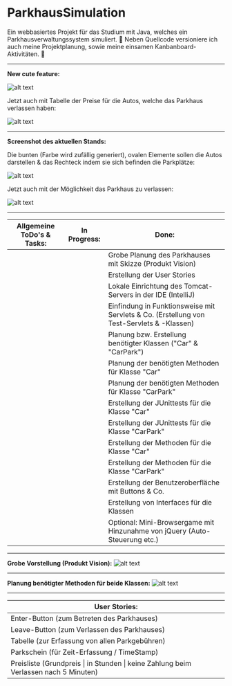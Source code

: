 # ParkhausSimulation

Ein webbasiertes Projekt für das Studium mit Java, welches ein Parkhausverwaltungssystem simuliert. :tulip:
Neben Quellcode versioniere ich auch meine Projektplanung, sowie meine einsamen Kanbanboard-Aktivitäten. :frog:

-------------------------------------------------------------------------------------------------------------------

**New cute feature:**

![alt text](https://s20.directupload.net/images/210627/9oaulf55.jpg) 

Jetzt auch mit Tabelle der Preise für die Autos, welche das Parkhaus verlassen haben:

![alt text](https://s20.directupload.net/images/210624/fs3onkh8.jpg) 

-------------------------------------------------------------------------------------------------------------------
**Screenshot des aktuellen Stands:**

Die bunten (Farbe wird zufällig generiert), ovalen Elemente sollen die Autos darstellen & das Rechteck indem sie sich befinden die Parkplätze:

![alt text](https://bilderupload.org/image/860374329-parkhaus-screenshot.jpg) 

Jetzt auch mit der Möglichkeit das Parkhaus zu verlassen:

![alt text](https://bilderupload.org/image/e55188520-yayy.jpg)

-------------------------------------------------------------------------------------------------------------------

<table>
  <thead>
    <tr>
      <th>Allgemeine ToDo's & Tasks:</th>
      <th>In Progress:</th>
      <th>Done:</th>
    </tr>
  </thead>
  <tbody>
    <tr>
      <td></td>
      <td></td>
      <td>Grobe Planung des Parkhauses mit Skizze (Produkt Vision)</td>
    </tr>
    <tr>
      <td></td>
      <td></td>
      <td>Erstellung der User Stories</td>
    </tr>
    <tr>
      <td></td>
      <td></td>
      <td>Lokale Einrichtung des Tomcat-Servers in der IDE (IntelliJ)</td>
    </tr>
    <tr>
      <td></td>
      <td></td>
      <td>Einfindung in Funktionsweise mit Servlets & Co. (Erstellung von Test-Servlets & -Klassen)</td>
    </tr>
     <tr>
      <td></td>
      <td></td>
      <td>Planung bzw. Erstellung benötigter Klassen ("Car" & "CarPark")</td>
    </tr>
     <tr>
      <td></td>
      <td></td>
      <td>Planung der benötigten Methoden für Klasse "Car"</td>
    </tr>
    <tr>
      <td></td>
      <td></td>
      <td>Planung der benötigten Methoden für Klasse "CarPark"</td>
    </tr>
    <tr>
      <td></td>
      <td></td>
      <td>Erstellung der JUnittests für die Klasse "Car"</td>
    </tr>
    <tr>
      <td></td>
      <td></td>
      <td>Erstellung der JUnittests für die Klasse "CarPark"</td>
    </tr>
    <tr>
      <td></td>
      <td></td>
      <td>Erstellung der Methoden für die Klasse "Car"</td>
    </tr>
    <tr>
      <td></td>
      <td></td>
      <td>Erstellung der Methoden für die Klasse "CarPark"</td>
    </tr>
    <tr>
      <td></td>
      <td></td>
      <td>Erstellung der Benutzeroberfläche mit Buttons & Co.</td>
    </tr>
    <tr>
      <td></td>
      <td></td>
      <td>Erstellung von Interfaces für die Klassen</td>
    </tr>
    <tr>
      <td></td>
      <td></td>
      <td>Optional: Mini-Browsergame mit Hinzunahme von jQuery (Auto-Steuerung etc.)</td>
    </tr>
  </tbody>
</table>

-------------------------------------------------------------------------------------------------------------------

**Grobe Vorstellung (Produkt Vision):**
![alt text](https://s12.directupload.net/images/210430/ok2ufitt.png)

-------------------------------------------------------------------------------------------------------------------

**Planung benötigter Methoden für beide Klassen:**
![alt text](https://s8.directupload.net/images/210430/anzn8bxp.png)

-------------------------------------------------------------------------------------------------------------------

<table>
  <thead>
    <th>User Stories:</th>
  </thead>
  <tbody>
    <tr>
      <td>Enter-Button (zum Betreten des Parkhauses)</td>
    </tr>
    <tr>
      <td>Leave-Button (zum Verlassen des Parkhauses)</td>
    </tr>
    <tr>
      <td>Tabelle (zur Erfassung von allen Parkgebühren)</td>
    </tr>
    <tr>
      <td>Parkschein (für Zeit-Erfassung / TimeStamp)</td>
    </tr>
    <tr>
      <td>Preisliste (Grundpreis | in Stunden | keine Zahlung beim Verlassen nach 5 Minuten)</td>
    </tr>
  </tbody>
</table>
